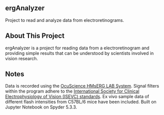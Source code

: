 ## ergAnalyzer
Project to read and analyze data from electroretinograms.

## About This Project
ergAnalyzer is a project for reading data from a electroretinogram and providing simple results that can be understood by scientists involved in vision research.

## Notes
Data is recorded using the [OcuScience HMsERG LAB System](https://ocuscience.us/pages/hmserg-lab-system). Signal filters within the program adhere to the [International Society for Clinical Electrophysiology of Vision (ISEVC) standards](https://doi.org/10.1007/s10633-022-09872-0). Ex vivo sample data of different flash intensities from C57BL/6 mice have been included. Built on Jupyter Notebook on Spyder 5.3.3.
